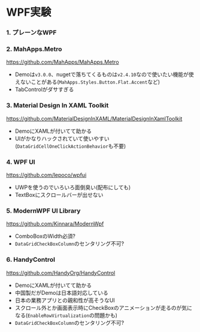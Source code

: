# WPF実験

### 1. プレーンなWPF

### 2. MahApps.Metro
https://github.com/MahApps/MahApps.Metro

- Demoは`v3.0.0`、nugetで落ちてくるものは`v2.4.10`なので使いたい機能が使えないことがある(`MahApps.Styles.Button.Flat.Accent`など)
- TabControlがダサすぎる

### 3. Material Design In XAML Toolkit
https://github.com/MaterialDesignInXAML/MaterialDesignInXamlToolkit

- DemoにXAMLが付いてて助かる
- UIがかなりハックされていて使いやすい(`DataGridCellOneClickActionBehavior`も不要)

### 4. WPF UI
https://github.com/lepoco/wpfui

- UWPを使うのでいろいろ面倒臭い(配布にしても)
- TextBoxにスクロールバーが出せない

### 5. ModernWPF UI Library
https://github.com/Kinnara/ModernWpf

- ComboBoxのWidth必須?
- `DataGridCheckBoxColumn`のセンタリング不可?

### 6. HandyControl
https://github.com/HandyOrg/HandyControl

- DemoにXAMLが付いてて助かる
- 中国製だがDemoは日本語対応している
- 日本の業務アプリとの親和性が高そうなUI
- スクロール外とか画面表示時にCheckBoxのアニメーションが走るのが気になる(`EnableRowVirtualization`の問題かも)
- `DataGridCheckBoxColumn`のセンタリング不可?
